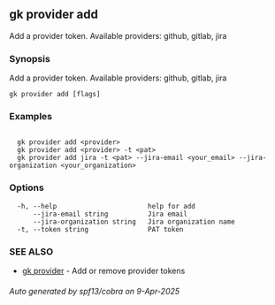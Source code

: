 ## gk provider add

Add a provider token. Available providers: github, gitlab, jira

### Synopsis

Add a provider token. Available providers: github, gitlab, jira

```
gk provider add [flags]
```

### Examples

```

  gk provider add <provider>
  gk provider add <provider> -t <pat>
  gk provider add jira -t <pat> --jira-email <your_email> --jira-organization <your_organization>
```

### Options

```
  -h, --help                       help for add
      --jira-email string          Jira email
      --jira-organization string   Jira organization name
  -t, --token string               PAT token
```

### SEE ALSO

* [gk provider](gk_provider.md)	 - Add or remove provider tokens

###### Auto generated by spf13/cobra on 9-Apr-2025

